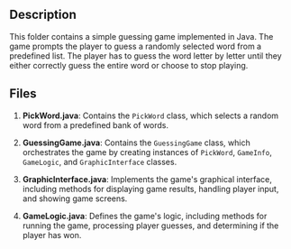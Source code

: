 ## Description
This folder contains a simple guessing game implemented in Java. The game prompts the player to guess a randomly selected word from a predefined list. 
The player has to guess the word letter by letter until they either correctly guess the entire word or choose to stop playing.


## Files

1. **PickWord.java**: Contains the `PickWord` class, which selects a random word from a predefined bank of words.

2. **GuessingGame.java**: Contains the `GuessingGame` class, which orchestrates the game by creating instances of `PickWord`, `GameInfo`, `GameLogic`, and `GraphicInterface` classes.

3. **GraphicInterface.java**: Implements the game's graphical interface, including methods for displaying game results, handling player input, and showing game screens.

4. **GameLogic.java**: Defines the game's logic, including methods for running the game, processing player guesses, and determining if the player has won.


